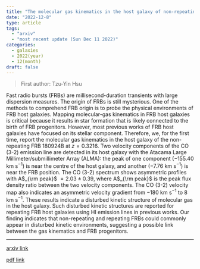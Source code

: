 ```yaml
---
title: "The molecular gas kinematics in the host galaxy of non-repeating FRB 180924B"
date: "2022-12-8"
type: article
tags:
  - "arxiv"
  - "most recent update (Sun Dec 11 2022)"
categories:
  - galaxies
  - 2022(year)
  - 12(month)
draft: false
---
```


> First author: Tzu-Yin Hsu

 Fast radio bursts (FRBs) are millisecond-duration transients with large
dispersion measures. The origin of FRBs is still mysterious. One of the methods
to comprehend FRB origin is to probe the physical environments of FRB host
galaxies. Mapping molecular-gas kinematics in FRB host galaxies is critical
because it results in star formation that is likely connected to the birth of
FRB progenitors. However, most previous works of FRB host galaxies have focused
on its stellar component. Therefore, we, for the first time, report the
molecular gas kinematics in the host galaxy of the non-repeating FRB 180924B at
$z= 0.3216$. Two velocity components of the CO (3-2) emission line are detected
in its host galaxy with the Atacama Large Millimeter/submillimeter Array
(ALMA): the peak of one component ($-155.40$ km s$^{-1}$) is near the centre of
the host galaxy, and another ($-7.76$ km s$^{-1}$) is near the FRB position.
The CO (3-2) spectrum shows asymmetric profiles with A$_{\rm peak}$ $=2.03\pm
0.39$, where A$_{\rm peak}$ is the peak flux density ratio between the two
velocity components. The CO (3-2) velocity map also indicates an asymmetric
velocity gradient from $-180$ km s$^{-1}$ to 8 km s$^{-1}$. These results
indicate a disturbed kinetic structure of molecular gas in the host galaxy.
Such disturbed kinetic structures are reported for repeating FRB host galaxies
using HI emission lines in previous works. Our finding indicates that
non-repeating and repeating FRBs could commonly appear in disturbed kinetic
environments, suggesting a possible link between the gas kinematics and FRB
progenitors.

---
[arxiv link](http://arxiv.org/abs/2212.04027v1)

[pdf link](http://arxiv.org/pdf/2212.04027v1)